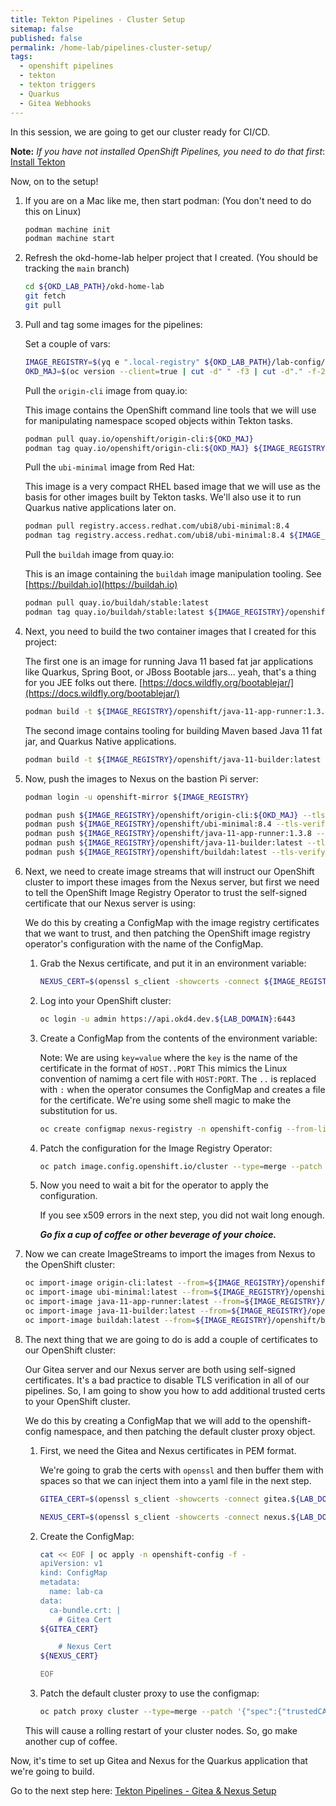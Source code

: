 ```yaml
---
title: Tekton Pipelines - Cluster Setup
sitemap: false
published: false
permalink: /home-lab/pipelines-cluster-setup/
tags:
  - openshift pipelines
  - tekton
  - tekton triggers
  - Quarkus
  - Gitea Webhooks
---
```


In this session, we are going to get our cluster ready for CI/CD.  

__Note:__  *If you have not installed OpenShift Pipelines, you need to do that first*: [Install Tekton](/home-lab/tekton-install/)

Now, on to the setup!

1. If you are on a Mac like me, then start podman: (You don't need to do this on Linux)

   ```bash
   podman machine init
   podman machine start
   ```

1. Refresh the okd-home-lab helper project that I created. (You should be tracking the `main` branch)

   ```bash
   cd ${OKD_LAB_PATH}/okd-home-lab
   git fetch
   git pull
   ```

1. Pull and tag some images for the pipelines:

   Set a couple of vars:

   ```bash
   IMAGE_REGISTRY=$(yq e ".local-registry" ${OKD_LAB_PATH}/lab-config/dev-cluster.yaml)
   OKD_MAJ=$(oc version --client=true | cut -d" " -f3 | cut -d"." -f-2).0
   ```

   Pull the `origin-cli` image from quay.io:

   This image contains the OpenShift command line tools that we will use for manipulating namespace scoped objects within Tekton tasks.

   ```bash
   podman pull quay.io/openshift/origin-cli:${OKD_MAJ}
   podman tag quay.io/openshift/origin-cli:${OKD_MAJ} ${IMAGE_REGISTRY}/openshift/origin-cli:${OKD_MAJ}
   ```

   Pull the `ubi-minimal` image from Red Hat:

   This image is a very compact RHEL based image that we will use as the basis for other images built by Tekton tasks.  We'll also use it to run Quarkus native applications later on.

   ```bash
   podman pull registry.access.redhat.com/ubi8/ubi-minimal:8.4
   podman tag registry.access.redhat.com/ubi8/ubi-minimal:8.4 ${IMAGE_REGISTRY}/openshift/ubi-minimal:8.4
   ```

   Pull the `buildah` image from quay.io:

   This is an image containing the `buildah` image manipulation tooling.  See [https://buildah.io](https://buildah.io)

   ```bash
   podman pull quay.io/buildah/stable:latest
   podman tag quay.io/buildah/stable:latest ${IMAGE_REGISTRY}/openshift/buildah:latest
   ```

1. Next, you need to build the two container images that I created for this project:

   The first one is an image for running Java 11 based fat jar applications like Quarkus, Spring Boot, or JBoss Bootable jars...  yeah, that's a thing for you JEE folks out there.  [https://docs.wildfly.org/bootablejar/](https://docs.wildfly.org/bootablejar/)

   ```bash
   podman build -t ${IMAGE_REGISTRY}/openshift/java-11-app-runner:1.3.8 -f ${OKD_LAB_PATH}/okd-home-lab/pipelines/images/java-11-app-runner.Dockerfile ${OKD_LAB_PATH}/okd-home-lab/pipelines/images
   ```

   The second image contains tooling for building Maven based Java 11 fat jar, and Quarkus Native applications.

   ```bash
   podman build -t ${IMAGE_REGISTRY}/openshift/java-11-builder:latest -f ${OKD_LAB_PATH}/okd-home-lab/pipelines/images/java-11-builder.Dockerfile ${OKD_LAB_PATH}/okd-home-lab/pipelines/images
   ```

1. Now, push the images to Nexus on the bastion Pi server:

   ```bash
   podman login -u openshift-mirror ${IMAGE_REGISTRY}

   podman push ${IMAGE_REGISTRY}/openshift/origin-cli:${OKD_MAJ} --tls-verify=false
   podman push ${IMAGE_REGISTRY}/openshift/ubi-minimal:8.4 --tls-verify=false
   podman push ${IMAGE_REGISTRY}/openshift/java-11-app-runner:1.3.8 --tls-verify=false
   podman push ${IMAGE_REGISTRY}/openshift/java-11-builder:latest --tls-verify=false
   podman push ${IMAGE_REGISTRY}/openshift/buildah:latest --tls-verify=false
   ```

1. Next, we need to create image streams that will instruct our OpenShift cluster to import these images from the Nexus server, but first we need to tell the OpenShift Image Registry Operator to trust the self-signed certificate that our Nexus server is using:

   We do this by creating a ConfigMap with the image registry certificates that we want to trust, and then patching the OpenShift image registry operator's configuration with the name of the ConfigMap.

   1. Grab the Nexus certificate, and put it in an environment variable:

      ```bash
      NEXUS_CERT=$(openssl s_client -showcerts -connect ${IMAGE_REGISTRY} </dev/null 2>/dev/null|openssl x509 -outform PEM)
      ```

   1. Log into your OpenShift cluster:

      ```bash
      oc login -u admin https://api.okd4.dev.${LAB_DOMAIN}:6443
      ```

   1. Create a ConfigMap from the contents of the environment variable:

      Note: We are using `key=value` where the `key` is the name of the certificate in the format of `HOST..PORT`
      This mimics the Linux convention of namimg a cert file with `HOST:PORT`.  The `..` is replaced with `:` when the operator consumes the ConfigMap and creates a file for the certificate.  We're using some shell magic to make the substitution for us.

      ```bash
      oc create configmap nexus-registry -n openshift-config --from-literal=${IMAGE_REGISTRY//:/..}=${NEXUS_CERT}
      ```

   1. Patch the configuration for the Image Registry Operator:

      ```bash
      oc patch image.config.openshift.io/cluster --type=merge --patch '{"spec":{"additionalTrustedCA":{"name":"nexus-registry"}}}' 
      ```

   1. Now you need to wait a bit for the operator to apply the configuration.  

      If you see x509 errors in the next step, you did not wait long enough.

      __*Go fix a cup of coffee or other beverage of your choice.*__

1. Now we can create ImageStreams to import the images from Nexus to the OpenShift cluster:

   ```bash
   oc import-image origin-cli:latest --from=${IMAGE_REGISTRY}/openshift/origin-cli:${OKD_MAJ} --confirm -n openshift
   oc import-image ubi-minimal:latest --from=${IMAGE_REGISTRY}/openshift/ubi-minimal:8.4 --confirm -n openshift
   oc import-image java-11-app-runner:latest --from=${IMAGE_REGISTRY}/openshift/java-11-app-runner:1.3.8 --confirm -n openshift
   oc import-image java-11-builder:latest --from=${IMAGE_REGISTRY}/openshift/java-11-builder:latest --confirm -n openshift
   oc import-image buildah:latest --from=${IMAGE_REGISTRY}/openshift/buildah:latest --confirm -n openshift
   ```

1. The next thing that we are going to do is add a couple of certificates to our OpenShift cluster:

   Our Gitea server and our Nexus server are both using self-signed certificates.  It's a bad practice to disable TLS verification in all of our pipelines.  So, I am going to show you how to add additional trusted certs to your OpenShift cluster.

   We do this by creating a ConfigMap that we will add to the openshift-config namespace, and then patching the default cluster proxy object.

   1. First, we need the Gitea and Nexus certificates in PEM format.

      We're going to grab the certs with `openssl` and then buffer them with spaces so that we can inject them into a yaml file in the next step.

      ```bash
      GITEA_CERT=$(openssl s_client -showcerts -connect gitea.${LAB_DOMAIN}:3000 </dev/null 2>/dev/null|openssl x509 -outform PEM | while read line; do echo "    $line"; done)
      ```

      ```bash
      NEXUS_CERT=$(openssl s_client -showcerts -connect nexus.${LAB_DOMAIN}:8443 </dev/null 2>/dev/null|openssl x509 -outform PEM | while read line; do echo "    $line"; done)
      ```

   1. Create the ConfigMap:

      ```bash
      cat << EOF | oc apply -n openshift-config -f -
      apiVersion: v1
      kind: ConfigMap
      metadata:
        name: lab-ca
      data:
        ca-bundle.crt: |
          # Gitea Cert
      ${GITEA_CERT}

          # Nexus Cert
      ${NEXUS_CERT}

      EOF
      ```

   1. Patch the default cluster proxy to use the configmap:

      ```bash
      oc patch proxy cluster --type=merge --patch '{"spec":{"trustedCA":{"name":"lab-ca"}}}'
      ```

   This will cause a rolling restart of your cluster nodes.  So, go make another cup of coffee.

Now, it's time to set up Gitea and Nexus for the Quarkus application that we're going to build.

Go to the next step here: [Tekton Pipelines - Gitea & Nexus Setup](/home-lab/pipelines-gitea-nexus-setup/)
